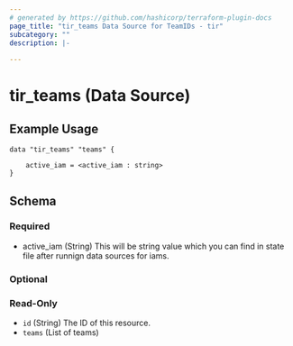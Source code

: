 ```yaml
---
# generated by https://github.com/hashicorp/terraform-plugin-docs
page_title: "tir_teams Data Source for TeamIDs - tir"
subcategory: ""
description: |-
  
---
```


# tir_teams (Data Source)


## Example Usage

``` hcl 
data "tir_teams" "teams" {
    
    active_iam = <active_iam : string>
}

```


<!-- schema generated by tfplugindocs -->
## Schema

### Required

- active_iam (String) This will be string value which you can find in state file after runnign data sources for iams.


### Optional


### Read-Only

- `id` (String) The ID of this resource.
- `teams` (List of teams) 
